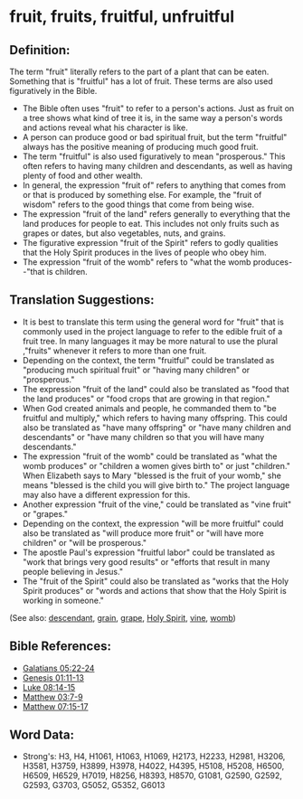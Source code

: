 # fruit, fruits, fruitful, unfruitful #

## Definition: ##

The term "fruit" literally refers to the part of a plant that can be eaten. Something that is "fruitful" has a lot of fruit. These terms are also used figuratively in the Bible.

* The Bible often uses "fruit" to refer to a person's actions. Just as fruit on a tree shows what kind of tree it is, in the same way a person's words and actions reveal what his character is like.
* A person can produce good or bad spiritual fruit, but the term "fruitful" always has the positive meaning of producing much good fruit.
* The term "fruitful" is also used figuratively to mean "prosperous." This often refers to having many children and descendants, as well as having plenty of food and other wealth.
* In general, the expression "fruit of" refers to anything that comes from or that is produced by something else. For example, the "fruit of wisdom" refers to the good things that come from being wise.
* The expression "fruit of the land" refers generally to everything that the land produces for people to eat. This includes not only fruits such as grapes or dates, but also vegetables, nuts, and grains.
* The figurative expression "fruit of the Spirit" refers to godly qualities that the Holy Spirit produces in the lives of people who obey him.
* The expression "fruit of the womb" refers to "what the womb produces--"that is children.

## Translation Suggestions: ##

* It is best to translate this term using the general word for "fruit" that is commonly used in the project language to refer to the edible fruit of a fruit tree. In many languages it may be more natural to use the plural ,"fruits" whenever it refers to more than one fruit.
* Depending on the context, the term "fruitful" could be translated as "producing much spiritual fruit" or "having many children" or "prosperous."
* The expression "fruit of the land" could also be translated as "food that the land produces" or "food crops that are growing in that region."
* When God created animals and people, he commanded them to "be fruitful and multiply," which refers to having many offspring. This could also be translated as "have many offspring" or "have many children and descendants" or "have many children so that you will have many descendants."
* The expression "fruit of the womb" could be translated as "what the womb produces" or "children a women gives birth to" or just "children." When Elizabeth says to Mary "blessed is the fruit of your womb," she means "blessed is the child you will give birth to." The project language may also have a different expression for this.
* Another expression "fruit of the vine," could be translated as "vine fruit" or "grapes."
* Depending on the context, the expression "will be more fruitful" could also be translated as "will produce more fruit" or "will have more children" or "will be prosperous."
* The apostle Paul's expression "fruitful labor" could be translated as "work that brings very good results" or "efforts that result in many people believing in Jesus."
* The "fruit of the Spirit" could also be translated as "works that the Holy Spirit produces" or "words and actions that show that the Holy Spirit is working in someone."

(See also: [descendant](../other/descendant.md), [grain](../other/grain.md), [grape](../other/grape.md), [Holy Spirit](../kt/holyspirit.md), [vine](../other/vine.md), [womb](../other/womb.md))

## Bible References: ##

* [Galatians 05:22-24](rc://en/tn/help/gal/05/22)
* [Genesis 01:11-13](rc://en/tn/help/gen/01/11)
* [Luke 08:14-15](rc://en/tn/help/luk/08/14)
* [Matthew 03:7-9](rc://en/tn/help/mat/03/07)
* [Matthew 07:15-17](rc://en/tn/help/mat/07/15)

## Word Data: ##

* Strong's: H3, H4, H1061, H1063, H1069, H2173, H2233, H2981, H3206, H3581, H3759, H3899, H3978, H4022, H4395, H5108, H5208, H6500, H6509, H6529, H7019, H8256, H8393, H8570, G1081, G2590, G2592, G2593, G3703, G5052, G5352, G6013
